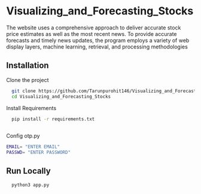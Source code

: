 # Visualizing_and_Forecasting_Stocks

The website uses a comprehensive approach to deliver accurate stock price estimates as well as the most recent news. To provide accurate forecasts and timely news updates, the program employs a variety of web display layers, machine learning, retrieval, and processing methodologies


## Installation

Clone the project 

```bash
  git clone https://github.com/Tarunpurohit146/Visualizing_and_Forecasting_Stocks.git
  cd Visualizing_and_Forecasting_Stocks
```

Install Requirements

```bash
  pip install -r requirements.txt
  
```
Config otp.py 

```bash
EMAIL= "ENTER EMAIL"
PASSWD= "ENTER PASSWORD"

```

## Run Locally

```bash
  python3 app.py
```

